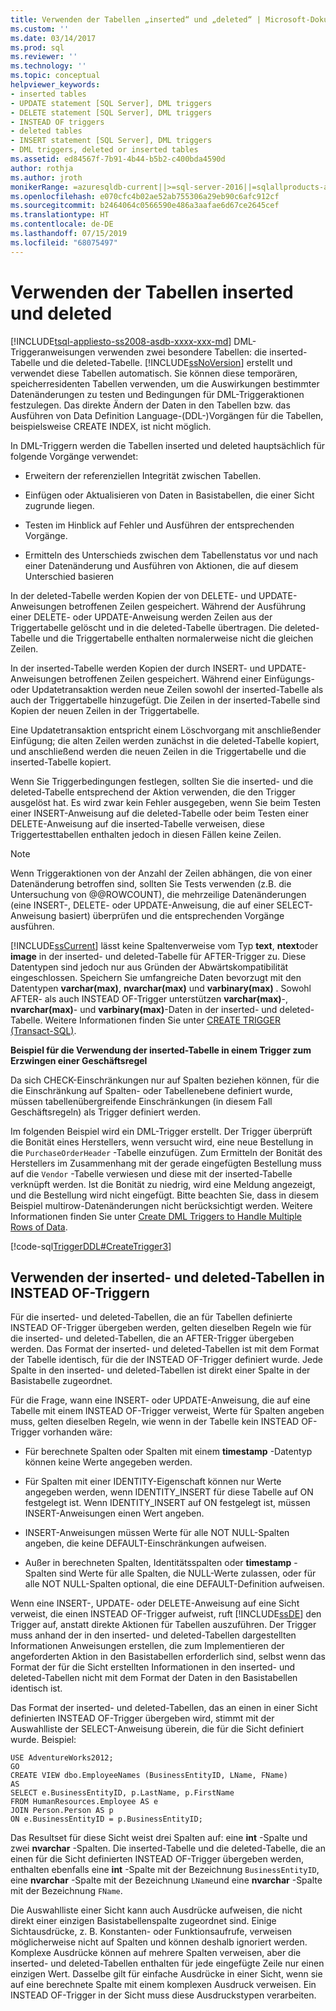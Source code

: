 ```yaml
---
title: Verwenden der Tabellen „inserted“ und „deleted“ | Microsoft-Dokumentation
ms.custom: ''
ms.date: 03/14/2017
ms.prod: sql
ms.reviewer: ''
ms.technology: ''
ms.topic: conceptual
helpviewer_keywords:
- inserted tables
- UPDATE statement [SQL Server], DML triggers
- DELETE statement [SQL Server], DML triggers
- INSTEAD OF triggers
- deleted tables
- INSERT statement [SQL Server], DML triggers
- DML triggers, deleted or inserted tables
ms.assetid: ed84567f-7b91-4b44-b5b2-c400bda4590d
author: rothja
ms.author: jroth
monikerRange: =azuresqldb-current||>=sql-server-2016||=sqlallproducts-allversions||>=sql-server-linux-2017||=azuresqldb-mi-current
ms.openlocfilehash: e070cfc4b02ae52ab755306a29eb90c6afc912cf
ms.sourcegitcommit: b2464064c0566590e486a3aafae6d67ce2645cef
ms.translationtype: HT
ms.contentlocale: de-DE
ms.lasthandoff: 07/15/2019
ms.locfileid: "68075497"
---
```

# <a name="use-the-inserted-and-deleted-tables"></a>Verwenden der Tabellen inserted und deleted
[!INCLUDE[tsql-appliesto-ss2008-asdb-xxxx-xxx-md](../../includes/tsql-appliesto-ss2008-asdb-xxxx-xxx-md.md)]
  DML-Triggeranweisungen verwenden zwei besondere Tabellen: die inserted-Tabelle und die deleted-Tabelle. [!INCLUDE[ssNoVersion](../../includes/ssnoversion-md.md)] erstellt und verwendet diese Tabellen automatisch. Sie können diese temporären, speicherresidenten Tabellen verwenden, um die Auswirkungen bestimmter Datenänderungen zu testen und Bedingungen für DML-Triggeraktionen festzulegen. Das direkte Ändern der Daten in den Tabellen bzw. das Ausführen von Data Definition Language-(DDL-)Vorgängen für die Tabellen, beispielsweise CREATE INDEX, ist nicht möglich.  
  
 In DML-Triggern werden die Tabellen inserted und deleted hauptsächlich für folgende Vorgänge verwendet:  
  
-   Erweitern der referenziellen Integrität zwischen Tabellen.  
  
-   Einfügen oder Aktualisieren von Daten in Basistabellen, die einer Sicht zugrunde liegen.  
  
-   Testen im Hinblick auf Fehler und Ausführen der entsprechenden Vorgänge.  
  
-   Ermitteln des Unterschieds zwischen dem Tabellenstatus vor und nach einer Datenänderung und Ausführen von Aktionen, die auf diesem Unterschied basieren  
  
 In der deleted-Tabelle werden Kopien der von DELETE- und UPDATE-Anweisungen betroffenen Zeilen gespeichert. Während der Ausführung einer DELETE- oder UPDATE-Anweisung werden Zeilen aus der Triggertabelle gelöscht und in die deleted-Tabelle übertragen. Die deleted-Tabelle und die Triggertabelle enthalten normalerweise nicht die gleichen Zeilen.  
  
 In der inserted-Tabelle werden Kopien der durch INSERT- und UPDATE-Anweisungen betroffenen Zeilen gespeichert. Während einer Einfügungs- oder Updatetransaktion werden neue Zeilen sowohl der inserted-Tabelle als auch der Triggertabelle hinzugefügt. Die Zeilen in der inserted-Tabelle sind Kopien der neuen Zeilen in der Triggertabelle.  
  
 Eine Updatetransaktion entspricht einem Löschvorgang mit anschließender Einfügung; die alten Zeilen werden zunächst in die deleted-Tabelle kopiert, und anschließend werden die neuen Zeilen in die Triggertabelle und die inserted-Tabelle kopiert.  
  
 Wenn Sie Triggerbedingungen festlegen, sollten Sie die inserted- und die deleted-Tabelle entsprechend der Aktion verwenden, die den Trigger ausgelöst hat. Es wird zwar kein Fehler ausgegeben, wenn Sie beim Testen einer INSERT-Anweisung auf die deleted-Tabelle oder beim Testen einer DELETE-Anweisung auf die inserted-Tabelle verweisen, diese Triggertesttabellen enthalten jedoch in diesen Fällen keine Zeilen.  
  
> [!NOTE]  
>  Wenn Triggeraktionen von der Anzahl der Zeilen abhängen, die von einer Datenänderung betroffen sind, sollten Sie Tests verwenden (z.B. die Untersuchung von @@ROWCOUNT), die mehrzeilige Datenänderungen (eine INSERT-, DELETE- oder UPDATE-Anweisung, die auf einer SELECT-Anweisung basiert) überprüfen und die entsprechenden Vorgänge ausführen.  
  
 [!INCLUDE[ssCurrent](../../includes/sscurrent-md.md)] lässt keine Spaltenverweise vom Typ **text**, **ntext**oder **image** in der inserted- und deleted-Tabelle für AFTER-Trigger zu. Diese Datentypen sind jedoch nur aus Gründen der Abwärtskompatibilität eingeschlossen. Speichern Sie umfangreiche Daten bevorzugt mit den Datentypen **varchar(max)**, **nvarchar(max)** und **varbinary(max)** . Sowohl AFTER- als auch INSTEAD OF-Trigger unterstützen **varchar(max)**-, **nvarchar(max)**- und **varbinary(max)**-Daten in der inserted- und deleted-Tabelle. Weitere Informationen finden Sie unter [CREATE TRIGGER &#40;Transact-SQL&#41;](../../t-sql/statements/create-trigger-transact-sql.md).  
  
 **Beispiel für die Verwendung der inserted-Tabelle in einem Trigger zum Erzwingen einer Geschäftsregel**  
  
 Da sich CHECK-Einschränkungen nur auf Spalten beziehen können, für die die Einschränkung auf Spalten- oder Tabellenebene definiert wurde, müssen tabellenübergreifende Einschränkungen (in diesem Fall Geschäftsregeln) als Trigger definiert werden.  
  
 Im folgenden Beispiel wird ein DML-Trigger erstellt. Der Trigger überprüft die Bonität eines Herstellers, wenn versucht wird, eine neue Bestellung in die `PurchaseOrderHeader` -Tabelle einzufügen. Zum Ermitteln der Bonität des Herstellers im Zusammenhang mit der gerade eingefügten Bestellung muss auf die `Vendor` -Tabelle verwiesen und diese mit der inserted-Tabelle verknüpft werden. Ist die Bonität zu niedrig, wird eine Meldung angezeigt, und die Bestellung wird nicht eingefügt. Bitte beachten Sie, dass in diesem Beispiel multirow-Datenänderungen nicht berücksichtigt werden. Weitere Informationen finden Sie unter [Create DML Triggers to Handle Multiple Rows of Data](../../relational-databases/triggers/create-dml-triggers-to-handle-multiple-rows-of-data.md).  
  
 [!code-sql[TriggerDDL#CreateTrigger3](../../relational-databases/triggers/codesnippet/tsql/use-the-inserted-and-del_1.sql)]  
  
## <a name="using-the-inserted-and-deleted-tables-in-instead-of-triggers"></a>Verwenden der inserted- und deleted-Tabellen in INSTEAD OF-Triggern  
 Für die inserted- und deleted-Tabellen, die an für Tabellen definierte INSTEAD OF-Trigger übergeben werden, gelten dieselben Regeln wie für die inserted- und deleted-Tabellen, die an AFTER-Trigger übergeben werden. Das Format der inserted- und deleted-Tabellen ist mit dem Format der Tabelle identisch, für die der INSTEAD OF-Trigger definiert wurde. Jede Spalte in den inserted- und deleted-Tabellen ist direkt einer Spalte in der Basistabelle zugeordnet.  
  
 Für die Frage, wann eine INSERT- oder UPDATE-Anweisung, die auf eine Tabelle mit einem INSTEAD OF-Trigger verweist, Werte für Spalten angeben muss, gelten dieselben Regeln, wie wenn in der Tabelle kein INSTEAD OF-Trigger vorhanden wäre:  
  
-   Für berechnete Spalten oder Spalten mit einem **timestamp** -Datentyp können keine Werte angegeben werden.  
  
-   Für Spalten mit einer IDENTITY-Eigenschaft können nur Werte angegeben werden, wenn IDENTITY_INSERT für diese Tabelle auf ON festgelegt ist. Wenn IDENTITY_INSERT auf ON festgelegt ist, müssen INSERT-Anweisungen einen Wert angeben.  
  
-   INSERT-Anweisungen müssen Werte für alle NOT NULL-Spalten angeben, die keine DEFAULT-Einschränkungen aufweisen.  
  
-   Außer in berechneten Spalten, Identitätsspalten oder **timestamp** -Spalten sind Werte für alle Spalten, die NULL-Werte zulassen, oder für alle NOT NULL-Spalten optional, die eine DEFAULT-Definition aufweisen.  
  
 Wenn eine INSERT-, UPDATE- oder DELETE-Anweisung auf eine Sicht verweist, die einen INSTEAD OF-Trigger aufweist, ruft [!INCLUDE[ssDE](../../includes/ssde-md.md)] den Trigger auf, anstatt direkte Aktionen für Tabellen auszuführen. Der Trigger muss anhand der in den inserted- und deleted-Tabellen dargestellten Informationen Anweisungen erstellen, die zum Implementieren der angeforderten Aktion in den Basistabellen erforderlich sind, selbst wenn das Format der für die Sicht erstellten Informationen in den inserted- und deleted-Tabellen nicht mit dem Format der Daten in den Basistabellen identisch ist.  
  
 Das Format der inserted- und deleted-Tabellen, das an einen in einer Sicht definierten INSTEAD OF-Trigger übergeben wird, stimmt mit der Auswahlliste der SELECT-Anweisung überein, die für die Sicht definiert wurde. Beispiel:  
  
```  
USE AdventureWorks2012;  
GO  
CREATE VIEW dbo.EmployeeNames (BusinessEntityID, LName, FName)  
AS  
SELECT e.BusinessEntityID, p.LastName, p.FirstName  
FROM HumanResources.Employee AS e   
JOIN Person.Person AS p  
ON e.BusinessEntityID = p.BusinessEntityID;  
```  
  
 Das Resultset für diese Sicht weist drei Spalten auf: eine **int** -Spalte und zwei **nvarchar** -Spalten. Die inserted-Tabelle und die deleted-Tabelle, die an einen für die Sicht definierten INSTEAD OF-Trigger übergeben werden, enthalten ebenfalls eine **int** -Spalte mit der Bezeichnung `BusinessEntityID`, eine **nvarchar** -Spalte mit der Bezeichnung `LName`und eine **nvarchar** -Spalte mit der Bezeichnung `FName`.  
  
 Die Auswahlliste einer Sicht kann auch Ausdrücke aufweisen, die nicht direkt einer einzigen Basistabellenspalte zugeordnet sind. Einige Sichtausdrücke, z. B. Konstanten- oder Funktionsaufrufe, verweisen möglicherweise nicht auf Spalten und können deshalb ignoriert werden. Komplexe Ausdrücke können auf mehrere Spalten verweisen, aber die inserted- und deleted-Tabellen enthalten für jede eingefügte Zeile nur einen einzigen Wert. Dasselbe gilt für einfache Ausdrücke in einer Sicht, wenn sie auf eine berechnete Spalte mit einem komplexen Ausdruck verweisen. Ein INSTEAD OF-Trigger in der Sicht muss diese Ausdruckstypen verarbeiten.  
  
  
